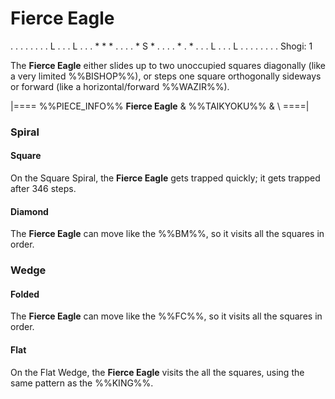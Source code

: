# Fierce Eagle

<div class = "movement">
. . . . . . .
. L . . . L .
. . * * * . .
. . * S * . .
. . * . * . .
. L . . . L .
. . . . . . .
Shogi: 1
</div>

The **Fierce Eagle** either slides up to two unoccupied squares diagonally
(like a very limited %%BISHOP%%), or steps one square orthogonally
sideways or forward (like a horizontal/forward %%WAZIR%%).


|====
%%PIECE_INFO%%
  **Fierce Eagle**
& %%TAIKYOKU%%
& \\
====|

### Spiral

#### Square

On the Square Spiral, the **Fierce Eagle** gets trapped quickly; it gets
trapped after 346 steps.

#### Diamond

The **Fierce Eagle** can move like the %%BM%%, so it visits all the
squares in order.

### Wedge

#### Folded

The **Fierce Eagle** can move like the %%FC%%, so it visits all the
squares in order.


#### Flat

On the Flat Wedge, the **Fierce Eagle** visits the all the squares,
using the same pattern as the %%KING%%.
